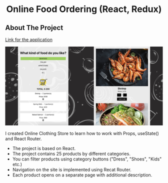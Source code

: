 <h1 align="center">Online Food Ordering (React, Redux)</h1>

<!-- ABOUT THE PROJECT -->
## About The Project

[Link for the application](https://alesya-superfin-redux-food-ordering.netlify.app/)

![Product Name Screen Shot](https://github.com/AlesyaSuperfin/redux-food-ordering/blob/main/src/Screenshot%202024-09-24%20at%2014.00.33.png)

I created Online Clothing Store to learn how to work with Props, useState() and React Router.

* The project is based on React.
* The project contains 25 products by different categories.
* You can filter products using category buttons ("Dress", "Shoes", "Kids" etc.)
* Navigation on the site is implemented using Recat Router.
* Each product opens on a separate page with additional description.

